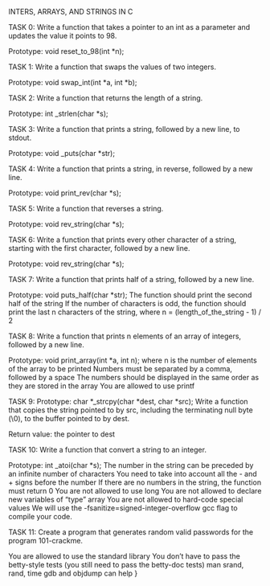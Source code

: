 INTERS, ARRAYS, AND STRINGS IN C

TASK 0: Write a function that takes a pointer to an int as a parameter and updates the value it points to 98.

Prototype: void reset_to_98(int *n);

TASK 1: Write a function that swaps the values of two integers.

Prototype: void swap_int(int *a, int *b);

TASK 2: Write a function that returns the length of a string.

Prototype: int _strlen(char *s);

TASK 3: Write a function that prints a string, followed by a new line, to stdout.

Prototype: void _puts(char *str);

TASK 4: Write a function that prints a string, in reverse, followed by a new line.

Prototype: void print_rev(char *s);

TASK 5: Write a function that reverses a string.

Prototype: void rev_string(char *s);

TASK 6: Write a function that prints every other character of a string, starting with the first character, followed by a new line.

Prototype: void rev_string(char *s);

TASK 7: Write a function that prints half of a string, followed by a new line.

Prototype: void puts_half(char *str); The function should print the second half of the string If the number of characters is odd, the function should print the last n characters of the string, where n = (length_of_the_string - 1) / 2

TASK 8: Write a function that prints n elements of an array of integers, followed by a new line.

Prototype: void print_array(int *a, int n); where n is the number of elements of the array to be printed Numbers must be separated by a comma, followed by a space The numbers should be displayed in the same order as they are stored in the array You are allowed to use printf

TASK 9: Prototype: char *_strcpy(char *dest, char *src); Write a function that copies the string pointed to by src, including the terminating null byte (\0), to the buffer pointed to by dest.

Return value: the pointer to dest

TASK 10: Write a function that convert a string to an integer.

Prototype: int _atoi(char *s); The number in the string can be preceded by an infinite number of characters You need to take into account all the - and + signs before the number If there are no numbers in the string, the function must return 0 You are not allowed to use long You are not allowed to declare new variables of “type” array You are not allowed to hard-code special values We will use the -fsanitize=signed-integer-overflow gcc flag to compile your code.

TASK 11: Create a program that generates random valid passwords for the program 101-crackme.

You are allowed to use the standard library You don’t have to pass the betty-style tests (you still need to pass the betty-doc tests) man srand, rand, time gdb and objdump can help
}
